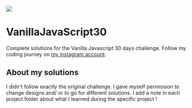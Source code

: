 ![](https://javascript30.com/images/JS3-social-share.png)

# VanillaJavaScript30

Complete solutions for the Vanilla Javascript 30 days challenge.
Follow my coding journey on [my instagram account](http://instagram.com/genevievemasioni).

## About my solutions

I didn't follow exactly the original challenge. I gave myself permission to change designs and/ or to go for different solutions. I add a note in each project folder about what I learned during the specific project !
